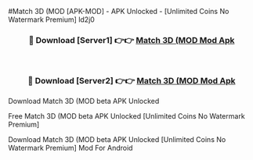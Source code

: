 #Match 3D (MOD [APK-MOD] - APK Unlocked - [Unlimited Coins No Watermark Premium] ld2j0



<div align="center">

<h3>🔴 Download [Server1] 👉👉 <a href="https://momento.my/?title=Match_3D_(MOD">Match 3D (MOD Mod Apk</a></h3><br>

<h3>🔴 Download [Server2] 👉👉 <a href="https://momento.my/?title=Match_3D_(MOD">Match 3D (MOD Mod Apk</a></h3>
</div>



Download Match 3D (MOD beta APK Unlocked

Free Match 3D (MOD beta APK Unlocked [Unlimited Coins No Watermark Premium]

Download Match 3D (MOD beta APK Unlocked [Unlimited Coins No Watermark Premium] Mod For Android
